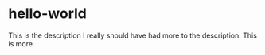 # hello-world
This is the description
I really should have had more to the description. This is more.  
